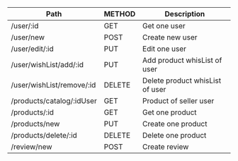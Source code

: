 | Path                       | METHOD | Description                    |
| -------------------------- | ------ | ------------------------------ |
| /user/:id                  | GET    | Get one user                   |
| /user/new                  | POST   | Create new user                |
| /user/edit/:id             | PUT    | Edit one user                  |
| /user/wishList/add/:id     | PUT    | Add product whisList of user   |
| /user/wishList/remove/:id  | DELETE | Delete product whisList of user|
| /products/catalog/:idUser  | GET    | Product of seller user         |
| /products/:id              | GET    | Get one product                |
| /products/new              | PUT    | Create one product             |
| /products/delete/:id       | DELETE | Delete one product             |
| /review/new                | POST   | Create review                  |